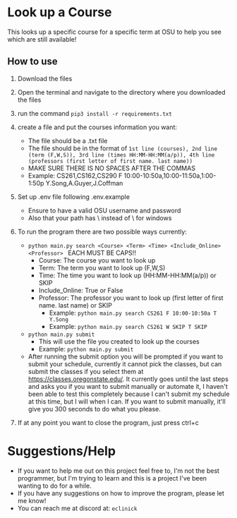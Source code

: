 # Look up a Course
 This looks up a specific course for a specific term at OSU to help you see which are still available!
## How to use
 1. Download the files
 2. Open the terminal and navigate to the directory where you downloaded the files
 3. run the command `pip3 install -r requirements.txt`
 4. create a file and put the courses information you want:
    - The file should be a .txt file
    - The file should be in the format of 
    `1st line (courses), 2nd line (term (F,W,S)), 3rd line (times HH:MM-HH:MM(a/p)), 4th line (professors (first letter of first name. last name))`
    - MAKE SURE THERE IS NO SPACES AFTER THE COMMAS
    - Example: 
                CS261,CS162,CS290
                F
                10:00-10:50a,10:00-11:50a,1:00-1:50p
                Y.Song,A.Guyer,J.Coffman
    
 5. Set up .env file following .env.example
    - Ensure to have a valid OSU username and password
    - Also that your path has \\ instead of \ for windows
 6. To run the program there are two possible ways currently:
    - `python main.py search <Course> <Term> <Time> <Include_Online> <Professor> ` EACH MUST BE CAPS!!
        - Course: The course you want to look up
        - Term: The term you want to look up (F,W,S)
        - Time: The time you want to look up (HH:MM-HH:MM(a/p)) or SKIP
        - Include_Online: True or False
        - Professor: The professor you want to look up (first letter of first name. last name) or SKIP
            - Example: `python main.py search CS261 F 10:00-10:50a T Y.Song`
            - Example: `python main.py search CS261 W SKIP T SKIP`
    - `python main.py submit `
        - This will use the file you created to look up the courses
        - Example: `python main.py submit`
    - After running the submit option you will be prompted if you want to submit your schedule, currently it cannot pick the classes, but can submit the classes if you select them at https://classes.oregonstate.edu/. It currently goes until the last steps and asks you if you want to submit manually or automate it, I haven't been able to test this completely because I can't submit my schedule at this time, but I will when I can. If you want to submit manually, it'll give you 300 seconds to do what you please. 

 7. If at any point you want to close the program, just press ctrl+c


# Suggestions/Help

- If you want to help me out on this project feel free to, I'm not the best programmer, but I'm trying to learn and this is a project I've been wanting to do for a while.
- If you have any suggestions on how to improve the program, please let me know!
- You can reach me at discord at: `eclinick`
 